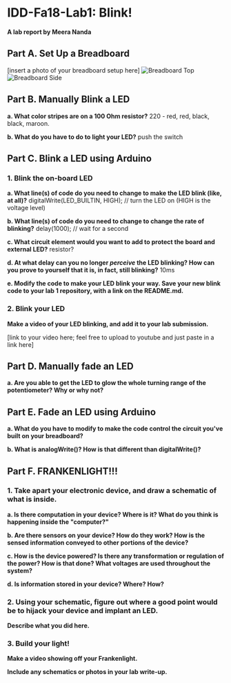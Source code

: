 # IDD-Fa18-Lab1: Blink!

**A lab report by Meera Nanda**

## Part A. Set Up a Breadboard

[insert a photo of your breadboard setup here]
![Breadboard Top](/images/PartA_1.png)
![Breadboard Side](/images/PartA_2.png)


## Part B. Manually Blink a LED

**a. What color stripes are on a 100 Ohm resistor?**
220 - red, red, black, black, maroon.
 
**b. What do you have to do to light your LED?**
push the switch


## Part C. Blink a LED using Arduino

### 1. Blink the on-board LED

**a. What line(s) of code do you need to change to make the LED blink (like, at all)?**
  digitalWrite(LED_BUILTIN, HIGH);   // turn the LED on (HIGH is the voltage level)


**b. What line(s) of code do you need to change to change the rate of blinking?**
  delay(1000);                       // wait for a second


**c. What circuit element would you want to add to protect the board and external LED?**
resistor?
 
**d. At what delay can you no longer *perceive* the LED blinking? How can you prove to yourself that it is, in fact, still blinking?**
10ms

**e. Modify the code to make your LED blink your way. Save your new blink code to your lab 1 repository, with a link on the README.md.**


### 2. Blink your LED

**Make a video of your LED blinking, and add it to your lab submission.**

[link to your video here; feel free to upload to youtube and just paste in a link here]


## Part D. Manually fade an LED

**a. Are you able to get the LED to glow the whole turning range of the potentiometer? Why or why not?**


## Part E. Fade an LED using Arduino

**a. What do you have to modify to make the code control the circuit you've built on your breadboard?**

**b. What is analogWrite()? How is that different than digitalWrite()?**


## Part F. FRANKENLIGHT!!!

### 1. Take apart your electronic device, and draw a schematic of what is inside. 

**a. Is there computation in your device? Where is it? What do you think is happening inside the "computer?"**

**b. Are there sensors on your device? How do they work? How is the sensed information conveyed to other portions of the device?**

**c. How is the device powered? Is there any transformation or regulation of the power? How is that done? What voltages are used throughout the system?**

**d. Is information stored in your device? Where? How?**

### 2. Using your schematic, figure out where a good point would be to hijack your device and implant an LED.

**Describe what you did here.**

### 3. Build your light!

**Make a video showing off your Frankenlight.**

**Include any schematics or photos in your lab write-up.**
